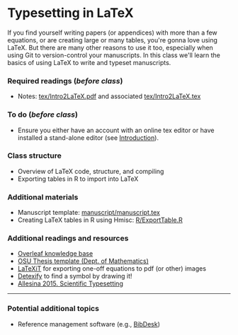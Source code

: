 # Typesetting in LaTeX
If you find yourself writing papers (or appendices) with more than a few equations, or are creating large or many tables, you're gonna love using LaTeX.  But there are many other reasons to use it too, especially when using Git to version-control your manuscripts.  In this class we'll learn the basics of using LaTeX to write and typeset manuscripts.


### Required readings (_before class_)
- Notes: [tex/Intro2LaTeX.pdf](tex/Intro2Latex.pdf) and associated [tex/Intro2LaTeX.tex](tex/Intro2Latex.tex)


### To do (_before class_)
- Ensure you either have an account with an online tex editor or have installed a stand-alone editor (see [Introduction](../Introduction)).

### Class structure
- Overview of LaTeX code, structure, and compiling
- Exporting tables in R to import into LaTeX

### Additional materials
- Manuscript template: [manuscript/manuscript.tex](manuscript/manuscript.tex)
- Creating LaTeX tables in R using Hmisc: [R/ExportTable.R](R/ExportTable.R)

### Additional readings and resources
- [Overleaf knowledge base](https://www.overleaf.com/learn/latex/Main_Page)
- [OSU Thesis template (Dept. of Mathematics)](https://math.oregonstate.edu/graduate_thesis_templates)
- [LaTeXiT](https://www.chachatelier.fr/latexit/) for exporting one-off equations to pdf (or other) images
- [Detexify](http://detexify.kirelabs.org/classify.html) to find a symbol by drawing it!
- [Allesina 2015. Scientific Typesetting](../../readings/pdfs/Allesina2015.pdf)

***
### Potential additional topics 
- Reference management software (e.g., [BibDesk](https://bibdesk.sourceforge.io))
